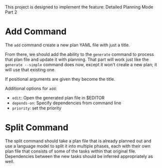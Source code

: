 This project is designed to implement the feature: Detailed Planning Mode Part 2

# Add Command

The `add` command create a new plan YAML file with just a title. 

From there, we should add the ability to the `generate` command to process that plan file and update it with planning. That part will work just like the `generate --simple` command does now, except it won't create a new plan; it will use that existing one.

If positional arguments are given they become the title.

Additional options for `add`:
- `edit`: Open the generated plan file in $EDITOR
- `depends-on`: Specify dependencies from command line
- `priority`: set the priority



# Split Command

The split command should take a plan file that is already planned out and use a language model to split it into multiple phases, each with their own plan file that consists of some of the tasks within that original file. Dependencies between the new tasks should be inferred appropriately as well.
